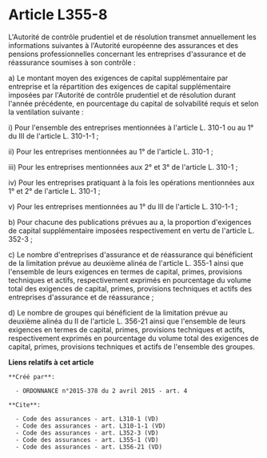 # Article L355-8

L'Autorité de contrôle prudentiel et de résolution transmet annuellement les informations suivantes à l'Autorité européenne
des assurances et des pensions professionnelles concernant les entreprises d'assurance et de réassurance soumises à son
contrôle : 

a) Le montant moyen des exigences de capital supplémentaire par entreprise et la répartition des exigences de capital
supplémentaire imposées par l'Autorité de contrôle prudentiel et de résolution durant l'année précédente, en pourcentage du
capital de solvabilité requis et selon la ventilation suivante : 

i) Pour l'ensemble des entreprises mentionnées à l'article L. 310-1 ou au 1° du III de l'article L. 310-1-1 ; 

ii) Pour les entreprises mentionnées au 1° de l'article L. 310-1 ; 

iii) Pour les entreprises mentionnées aux 2° et 3° de l'article L. 310-1 ; 

iv) Pour les entreprises pratiquant à la fois les opérations mentionnées aux 1° et 2° de l'article L. 310-1 ; 

v) Pour les entreprises mentionnées au 1° du III de l'article L. 310-1-1 ; 

b) Pour chacune des publications prévues au a, la proportion d'exigences de capital supplémentaire imposées respectivement en
vertu de l'article L. 352-3 ; 

c) Le nombre d'entreprises d'assurance et de réassurance qui bénéficient de la limitation prévue au deuxième alinéa de
l'article L. 355-1 ainsi que l'ensemble de leurs exigences en termes de capital, primes, provisions techniques et actifs,
respectivement exprimés en pourcentage du volume total des exigences de capital, primes, provisions techniques et actifs des
entreprises d'assurance et de réassurance ; 

d) Le nombre de groupes qui bénéficient de la limitation prévue au deuxième alinéa du II de l'article L. 356-21 ainsi que
l'ensemble de leurs exigences en termes de capital, primes, provisions techniques et actifs, respectivement exprimés en
pourcentage du volume total des exigences de capital, primes, provisions techniques et actifs de l'ensemble des groupes.

**Liens relatifs à cet article**

	**Créé par**:

	  - ORDONNANCE n°2015-378 du 2 avril 2015 - art. 4

	**Cite**:

	  - Code des assurances - art. L310-1 (VD)
	  - Code des assurances - art. L310-1-1 (VD)
	  - Code des assurances - art. L352-3 (VD)
	  - Code des assurances - art. L355-1 (VD)
	  - Code des assurances - art. L356-21 (VD)
